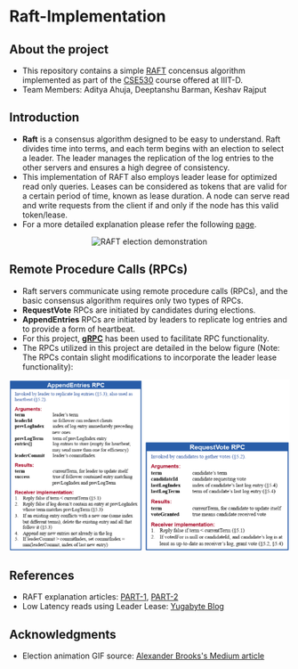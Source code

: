 # Raft-Implementation

## About the project
- This repository contains a simple [RAFT](https://raft.github.io/raft.pdf) concensus algorithm implemented as part of the [CSE530](https://techtree.iiitd.edu.in/viewDescription/filename?=CSE530) course offered at IIIT-D.
- Team Members: Aditya Ahuja, Deeptanshu Barman, Keshav Rajput

## Introduction
- **Raft** is a consensus algorithm designed to be easy to understand. Raft divides time into terms, and each term begins with an election to select a leader. The leader manages the replication of the log entries to the other servers and ensures a high degree of consistency.
- This implementation of RAFT also employs leader lease for optimized read only queries. Leases can be considered as tokens that are valid for a certain period of time, known as lease duration. A node can serve read and write requests from the client if and only if the node has this valid token/lease.
- For a more detailed explanation please refer the following [page](https://www.yugabyte.com/blog/low-latency-reads-in-geo-distributed-sql-with-raft-leader-leases/#:~:text=This%20is%20shown%20in%20the%20animation%20sequence%20below.).
<p align="center">
  <img src="https://miro.medium.com/v2/resize:fit:640/format:webp/1*bm1c0vS14qw1mU_zDpYxRw.gif" alt="RAFT election demonstration"/>
</p>

## Remote Procedure Calls (RPCs) 
- Raft servers communicate using remote procedure calls (RPCs), and the basic consensus algorithm requires only two types of RPCs. 
- **RequestVote** RPCs are initiated by candidates during elections.
- **AppendEntries** RPCs are initiated by leaders to replicate log entries and to provide a form of heartbeat.
- For this project, [**gRPC**](https://grpc.io) has been used to facilitate RPC functionality.
- The RPCs utilized in this project are detailed in the below figure (Note: The RPCs contain slight modifications to incorporate the leader lease functionality): 

<p align="center">
  <img src="https://github.com/adityaahuja7/Raft-Implementation/blob/main/images/RPCs.png" alt="RAFT election demonstration"/>
</p>

## References
- RAFT explanation articles: [PART-1](https://towardsdatascience.com/raft-algorithm-explained-a7c856529f40), [PART-2](https://towardsdatascience.com/raft-algorithm-explained-2-30db4790cdef)
- Low Latency reads using Leader Lease: [Yugabyte Blog](https://www.yugabyte.com/blog/low-latency-reads-in-geo-distributed-sql-with-raft-leader-leases/#:~:text=This%20is%20shown%20in%20the%20animation%20sequence%20below.)

## Acknowledgments
- Election animation GIF source: [Alexander Brooks's Medium article](https://medium.com/@alexander.jw.brooks/inside-raft-an-algorithm-for-consensus-in-asynchronous-distributed-systems-984f353c3feb)


